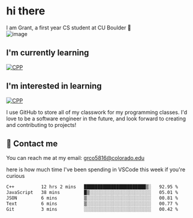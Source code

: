 
# hi there

I am Grant, a first year CS student at CU Boulder 👋  
![image](https://assets-sports.thescore.com/football/team/164/logo.png)

## I'm currently learning
[![CPP](https://skillicons.dev/icons?i=cpp)](https://skillicons.dev)
## I'm interested in learning
[![CPP](https://skillicons.dev/icons?i=js,java)](https://skillicons.dev)

I use GitHub to store all of my classwork for my programming classes.
I'd love to be a software engineer in the future, and look forward to creating and contributing to projects!

## 🚀 Contact me
You can reach me at my email: grco5816@colorado.edu  

here is how much time I've been spending in VSCode this week if you're curious
<!--START_SECTION:waka-->

```txt
C++          12 hrs 2 mins   ███████████████████████▒░   92.95 %
JavaScript   38 mins         █▒░░░░░░░░░░░░░░░░░░░░░░░   05.01 %
JSON         6 mins          ▒░░░░░░░░░░░░░░░░░░░░░░░░   00.81 %
Text         6 mins          ▒░░░░░░░░░░░░░░░░░░░░░░░░   00.77 %
Git          3 mins          ░░░░░░░░░░░░░░░░░░░░░░░░░   00.42 %
```

<!--END_SECTION:waka-->

<!---
gnestr/gnestr is a ✨ special ✨ repository because its `README.md` (this file) appears on your GitHub profile.
You can click the Preview link to take a look at your changes.
--->
